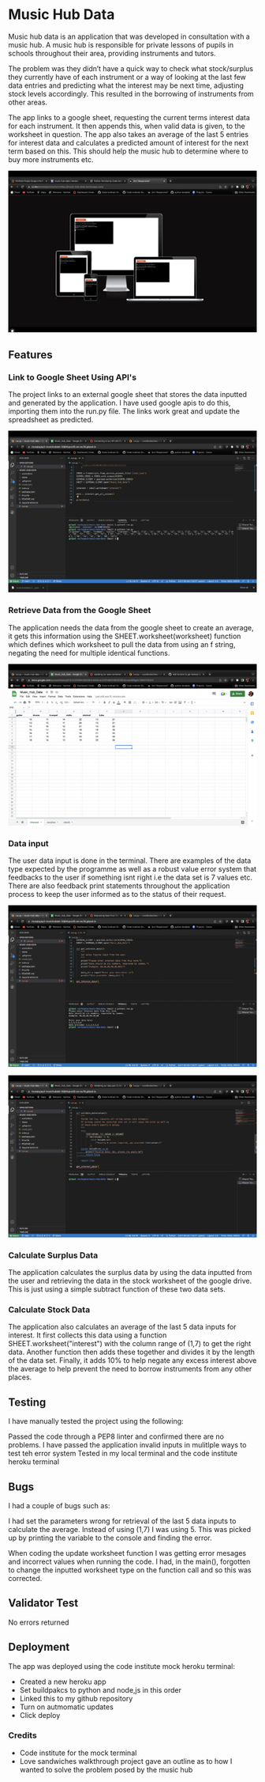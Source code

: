 # Music Hub Data

Music hub data is an application that was developed in consultation with a music hub. 
A music hub is responsible for private lessons of pupils in schools throughout their area, providing instruments and tutors.

The problem was they didn’t have a quick way to check what stock/surplus they currently have of each instrument or a way of looking at the last few data entries and predicting what the interest may be next time, 
adjusting stock levels accordingly.
This resulted in the borrowing of instruments from other areas. 

The app links to a google sheet, requesting the current terms interest data for each instrument. 
It then appends this, when valid data is given, to the worksheet in question. The app also takes an average of the last 5 entries for interest data and calculates a predicted amount of interest for the next term based on this. 
This should help the music hub to determine where to buy more instruments etc.

![](assets/images/amiresponsive.png)

## Features

### Link to Google Sheet Using API's

The project links to an external google sheet that stores the data inputted and generated by the application. I have used google apis to do this, importing them into the run.py file. The links work great and update the spreadsheet as predicted.

![](assets/images/linktogooglesheet.png)

### Retrieve Data from the Google Sheet

The application needs the data from the google sheet to create an average, it gets this information using the SHEET.worksheet(worksheet) function which defines which worksheet to pull the data from using an f string, negating the need for multiple identical functions.

![](assets/images/googlesheet.png)

### Data input

The user data input is done in the terminal. There are examples of the data type expected by the programme as well as a robust value error system that feedbacks to the user if something isnt right i.e the data set is 7 values etc. There are also feedback print statements throughout the application process to keep the user informed as to the status of their request.

![](assets/images/getuserdata.png)

![](assets/images/eorrormessageexample.png)

### Calculate Surplus Data

The application calculates the surplus data by using the data inputted from the user and retrieving the data in the stock worksheet of the google drive. This is just using a simple subtract function of these two data sets.

### Calculate Stock Data

The application also calculates an average of the last 5 data inputs for interest. It first collects this data using a function SHEET.worksheet("interest") with the column range of (1,7) to get the right data. Another function then adds these together and divides it by the length of the data set.  Finally, it adds 10% to help negate any excess interest above the average to help prevent the need to borrow instruments from any other places.

## Testing 

I have manually tested the project using the following:

Passed the code through a PEP8 linter and confirmed there are no problems.
I have passed the application invalid inputs in mulitlple ways to test teh error system
Tested in my local terminal and the code institute heroku terminal

## Bugs

I had a couple of bugs such as:

I had set the parameters wrong for retrieval of the last 5 data inputs to calculate the average. Instead of using (1,7) I was using 5. This was picked up by printing the variable to the console and finding the error.

When coding the update worksheet function I was getting error mesages and incorrect values when running the code. I had, in the main(), forgotten to change the inputted worksheet type on the function call and so this was corrected. 

## Validator Test

No errors returned

## Deployment 

The app was deployed using the code institute mock heroku terminal:

- Created a new heroku app
- Set buildpakcs to python and node,js in this order
- Linked this to my github repository
- Turn on autmomatic updates
- Click deploy

### Credits

- Code institute for the mock terminal
- Love sandwiches walkthrough project gave an outline as to how I wanted to solve the problem posed by the music hub